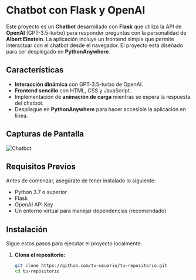 # Chatbot con Flask y OpenAI

Este proyecto es un **Chatbot** desarrollado con **Flask** que utiliza la API de **OpenAI** (GPT-3.5-turbo) para responder preguntas con la personalidad de **Albert Einstein**. La aplicación incluye un frontend simple que permite interactuar con el chatbot desde el navegador. El proyecto está diseñado para ser desplegado en **PythonAnywhere**.

## Características

- **Interacción dinámica** con GPT-3.5-turbo de OpenAI.
- **Frontend sencillo** con HTML, CSS y JavaScript.
- Implementación de **animación de carga** mientras se espera la respuesta del chatbot.
- Despliegue en **PythonAnywhere** para hacer accesible la aplicación en línea.

## Capturas de Pantalla

![Chatbot](./static/images/screenshot.png)

## Requisitos Previos

Antes de comenzar, asegúrate de tener instalado lo siguiente:

- Python 3.7 o superior
- Flask
- OpenAI API Key
- Un entorno virtual para manejar dependencias (recomendado)

## Instalación

Sigue estos pasos para ejecutar el proyecto localmente:

1. **Clona el repositorio:**

   ```bash
   git clone https://github.com/tu-usuario/tu-repositorio.git
   cd tu-repositorio
